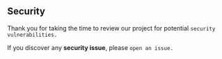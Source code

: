 ## Security

Thank you for taking the time to review our project for potential `security vulnerabilities.`

If you discover any **security issue**, please `open an issue.`
